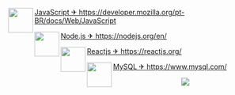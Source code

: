 <p><a href="https://developer.mozilla.org/pt-BR/docs/Web/JavaScript" target="_blank"><img src="https://github.com/adennyfernandesphp/imagens/blob/master/Logo/javascript.png" width="50" height="50" align="left">
JavaScript ✈ https://developer.mozilla.org/pt-BR/docs/Web/JavaScript</a></ p><br>

<p><a href="https://nodejs.org/en/" target="_blank"><img src="https://github.com/adennyfernandesphp/imagens/blob/master/Logo/nodejs.png" width="50" height="50" align="left">
Node.js ✈ https://nodejs.org/en/</a></ p><br>

<p><a href="https://reactjs.org/" target="_blank"><img src="https://github.com/adennyfernandesphp/imagens/blob/master/Logo/reactjs.png" width="50" height="50" align="left">
Reactjs ✈ https://reactjs.org/</a></ p><br>

<p><a href="https://www.mysql.com/" target="_blank"><img src="https://github.com/adennyfernandesphp/imagens/blob/master/Logo/mysql.png" width="50" height="50" align="left">
MySQL ✈ https://www.mysql.com/</a></ p><br>


<p align="center"><img src="https://github.com/adennyfernandesphp/imagens/blob/master/homem%20letra.gif"/></p>



